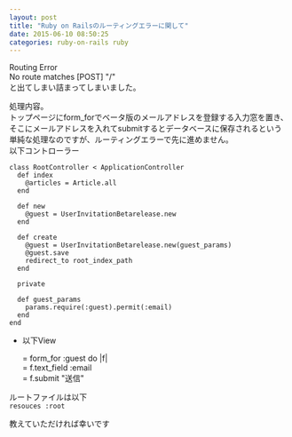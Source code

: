 ```yaml
---
layout: post
title: "Ruby on Railsのルーティングエラーに関して"
date: 2015-06-10 08:50:25
categories: ruby-on-rails ruby
---
```

<p>Routing Error<br>
No route matches [POST] "/"<br>
と出てしまい詰まってしまいました。</p>

<p>処理内容。<br>
トップページにform_forでベータ版のメールアドレスを登録する入力窓を置き、そこにメールアドレスを入れてsubmitするとデータベースに保存されるという単純な処理なのですが、ルーティングエラーで先に進めません。<br>
以下コントローラー</p>

<pre><code>class RootController &lt; ApplicationController
  def index
    @articles = Article.all
  end

  def new
    @guest = UserInvitationBetarelease.new
  end

  def create
    @guest = UserInvitationBetarelease.new(guest_params)
    @guest.save
    redirect_to root_index_path
  end

  private

  def guest_params
    params.require(:guest).permit(:email)
  end
end
</code></pre>

<ul>
<li><p>以下View</p>

<p>= form_for :guest do |f|<br>
    = f.text_field :email<br>
    = f.submit "送信"</p></li>
</ul>

<p>ルートファイルは以下<br>
<code>resouces :root</code></p>

<p>教えていただければ幸いです</p>
